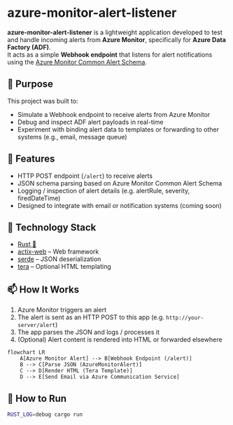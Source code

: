 # azure-monitor-alert-listener

**azure-monitor-alert-listener** is a lightweight application developed to test and handle incoming alerts from **Azure Monitor**, specifically for **Azure Data Factory (ADF)**.  
It acts as a simple **Webhook endpoint** that listens for alert notifications using the [Azure Monitor Common Alert Schema](https://learn.microsoft.com/en-us/azure/azure-monitor/alerts/alerts-common-schema).

## 📌 Purpose

This project was built to:
- Simulate a Webhook endpoint to receive alerts from Azure Monitor
- Debug and inspect ADF alert payloads in real-time
- Experiment with binding alert data to templates or forwarding to other systems (e.g., email, message queue)

## 🚀 Features

- HTTP POST endpoint (`/alert`) to receive alerts
- JSON schema parsing based on Azure Monitor Common Alert Schema
- Logging / inspection of alert details (e.g. alertRule, severity, firedDateTime)
- Designed to integrate with email or notification systems (coming soon)

## 🧱 Technology Stack

- [Rust 🦀](https://www.rust-lang.org/)
- [actix-web](https://actix.rs/) – Web framework
- [serde](https://docs.rs/serde) – JSON deserialization
- [tera](https://tera.netlify.app/) – Optional HTML templating


## 📫 How It Works

1. Azure Monitor triggers an alert
2. The alert is sent as an HTTP POST to this app (e.g. `http://your-server/alert`)
3. The app parses the JSON and logs / processes it
4. (Optional) Alert content is rendered into HTML or forwarded elsewhere

```mermaid
flowchart LR
    A[Azure Monitor Alert] --> B[Webhook Endpoint (/alert)]
    B --> C[Parse JSON (AzureMonitorAlert)]
    C --> D[Render HTML (Tera Template)]
    D --> E[Send Email via Azure Communication Service]
```


## 🔧 How to Run

```bash
RUST_LOG=debug cargo run
```